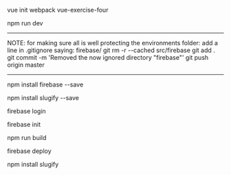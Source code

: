 vue init webpack vue-exercise-four

npm run dev

<!-- The core Firebase JS SDK is always required and must be listed first -->
<script src="https://www.gstatic.com/firebasejs/7.13.2/firebase-app.js"></script>

<!-- TODO: Add SDKs for Firebase products that you want to use
     https://firebase.google.com/docs/web/setup#available-libraries -->
<script src="https://www.gstatic.com/firebasejs/7.13.2/firebase-analytics.js"></script>

____________________________________________________________________
NOTE:
for making sure all is well protecting the environments folder:
add a line in .gitignore saying: firebase/
git rm -r --cached src/firebase
git add .
git commit -m 'Removed the now ignored directory "firebase"'
git push origin master
_____________________________________________________________________

<script>
  // Your web app's Firebase configuration
  var firebaseConfig = {
    apiKey: "###############################",
    authDomain: "phoenixsmoothies-yousmoothie.firebaseapp.com",
    databaseURL: "https://phoenixsmoothies-yousmoothie.firebaseio.com",
    projectId: "phoenixsmoothies-yousmoothie",
    storageBucket: "phoenixsmoothies-yousmoothie.appspot.com",
    messagingSenderId: "###########",
    appId: "#:###########:###:################",
    measurementId: "#-#########"
  };
  // Initialize Firebase
  firebase.initializeApp(firebaseConfig);
  firebase.analytics();
</script>

npm install firebase --save

npm install slugify --save

firebase login

firebase init

npm run build

firebase deploy

npm install slugify